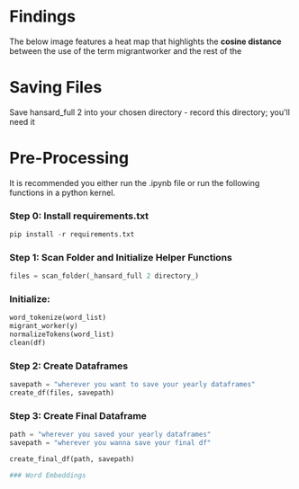 # Findings

The below image features a heat map that highlights the **cosine distance** between the use of the term migrantworker and the rest of the 

# Saving Files
Save hansard_full 2 into your chosen directory - record this directory; you'll need it

# Pre-Processing
It is recommended you either run the .ipynb file or run the following functions in a python kernel. 
### Step 0: Install requirements.txt 
```python 
pip install -r requirements.txt
```

### Step 1: Scan Folder and Initialize Helper Functions 
```python 
files = scan_folder(_hansard_full 2 directory_)
```

### Initialize: 
```python 
word_tokenize(word_list)
migrant_worker(y)
normalizeTokens(word_list)
clean(df)
```

### Step 2: Create Dataframes 
```python
savepath = "wherever you want to save your yearly dataframes"
create_df(files, savepath)
```

### Step 3: Create Final Dataframe 
```python 
path = "wherever you saved your yearly dataframes"
savepath = "wherever you wanna save your final df" 

create_final_df(path, savepath)

### Word Embeddings

